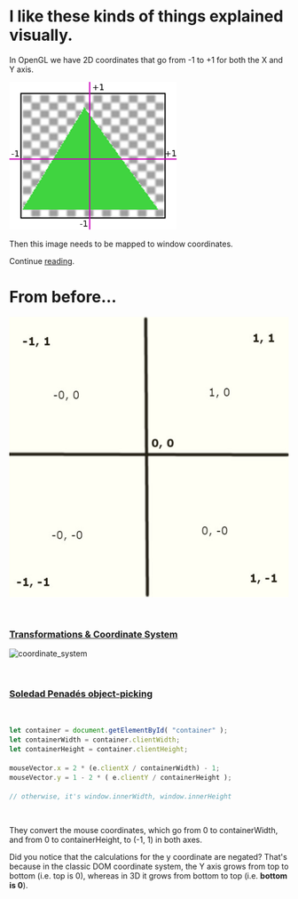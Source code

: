 # I like these kinds of things explained visually.

In OpenGL we have 2D coordinates that go from -1 to +1 for both the X and Y axis.

![](img/coordinates.png)

Then this image needs to be mapped to window coordinates.

Continue [reading](https://gamedev.stackexchange.com/questions/40704/what-is-the-purpose-of-glscissor).

# From before...

![my img](img/mouse-coords.jpg)

<br>

### [Transformations &amp; Coordinate System](https://discoverthreejs.com/book/first-steps/transformations/)

![coordinate_system](https://discoverthreejs.com/images/first-steps/coordinate_system.svg)

<br>

### [Soledad Penadés object-picking](https://soledadpenades.com/articles/three-js-tutorials/object-picking/)
<br>

```js
let container = document.getElementById( "container" );
let containerWidth = container.clientWidth;
let containerHeight = container.clientHeight;

mouseVector.x = 2 * (e.clientX / containerWidth) - 1;
mouseVector.y = 1 - 2 * ( e.clientY / containerHeight );

// otherwise, it's window.innerWidth, window.innerHeight
```

<br>

They convert the mouse coordinates, which go from 0 to containerWidth, and from 0 to containerHeight, to (-1, 1) in both axes.

Did you notice that the calculations for the y coordinate are negated? That's because in the classic DOM coordinate system, the Y axis grows from top to bottom (i.e. top is 0), whereas in 3D it grows from bottom to top (i.e. **bottom is 0**).

<br>
